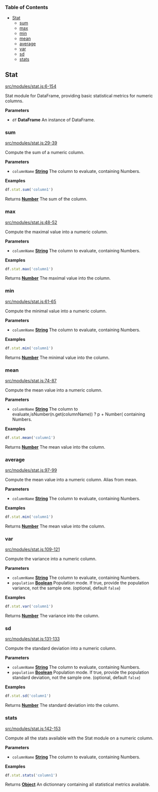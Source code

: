 <!-- Generated by documentation.js. Update this documentation by updating the source code. -->

### Table of Contents

-   [Stat][1]
    -   [sum][2]
    -   [max][3]
    -   [min][4]
    -   [mean][5]
    -   [average][6]
    -   [var][7]
    -   [sd][8]
    -   [stats][9]

## Stat

[src/modules/stat.js:6-154][10]

Stat module for DataFrame, providing basic statistical metrics for numeric columns.

**Parameters**

-   `df` **DataFrame** An instance of DataFrame.

### sum

[src/modules/stat.js:29-39][11]

Compute the sum of a numeric column.

**Parameters**

-   `columnName` **[String][12]** The column to evaluate, containing Numbers.

**Examples**

```javascript
df.stat.sum('column1')
```

Returns **[Number][13]** The sum of the column.

### max

[src/modules/stat.js:48-52][14]

Compute the maximal value into a numeric column.

**Parameters**

-   `columnName` **[String][12]** The column to evaluate, containing Numbers.

**Examples**

```javascript
df.stat.max('column1')
```

Returns **[Number][13]** The maximal value into the column.

### min

[src/modules/stat.js:61-65][15]

Compute the minimal value into a numeric column.

**Parameters**

-   `columnName` **[String][12]** The column to evaluate, containing Numbers.

**Examples**

```javascript
df.stat.min('column1')
```

Returns **[Number][13]** The minimal value into the column.

### mean

[src/modules/stat.js:74-87][16]

Compute the mean value into a numeric column.

**Parameters**

-   `columnName` **[String][12]** The column to evaluate,isNumber(n.get(columnName)) ? p + Number( containing Numbers.

**Examples**

```javascript
df.stat.mean('column1')
```

Returns **[Number][13]** The mean value into the column.

### average

[src/modules/stat.js:97-99][17]

Compute the mean value into a numeric column.
Alias from mean.

**Parameters**

-   `columnName` **[String][12]** The column to evaluate, containing Numbers.

**Examples**

```javascript
df.stat.min('column1')
```

Returns **[Number][13]** The mean value into the column.

### var

[src/modules/stat.js:109-121][18]

Compute the variance into a numeric column.

**Parameters**

-   `columnName` **[String][12]** The column to evaluate, containing Numbers.
-   `population` **[Boolean][19]** Population mode. If true, provide the population variance, not the sample one. (optional, default `false`)

**Examples**

```javascript
df.stat.var('column1')
```

Returns **[Number][13]** The variance into the column.

### sd

[src/modules/stat.js:131-133][20]

Compute the standard deviation into a numeric column.

**Parameters**

-   `columnName` **[String][12]** The column to evaluate, containing Numbers.
-   `population` **[Boolean][19]** Population mode. If true, provide the population standard deviation, not the sample one. (optional, default `false`)

**Examples**

```javascript
df.stat.sd('column1')
```

Returns **[Number][13]** The standard deviation into the column.

### stats

[src/modules/stat.js:142-153][21]

Compute all the stats available with the Stat module on a numeric column.

**Parameters**

-   `columnName` **[String][12]** The column to evaluate, containing Numbers.

**Examples**

```javascript
df.stat.stats('column1')
```

Returns **[Object][22]** An dictionnary containing all statistical metrics available.

[1]: #stat

[2]: #sum

[3]: #max

[4]: #min

[5]: #mean

[6]: #average

[7]: #var

[8]: #sd

[9]: #stats

[10]: https://github.com/Gmousse/dataframe-js/blob/70bf720a00fd93f26a2449d6d39951340d061e8b/src/modules/stat.js#L6-L154 "Source code on GitHub"

[11]: https://github.com/Gmousse/dataframe-js/blob/70bf720a00fd93f26a2449d6d39951340d061e8b/src/modules/stat.js#L29-L39 "Source code on GitHub"

[12]: https://developer.mozilla.org/docs/Web/JavaScript/Reference/Global_Objects/String

[13]: https://developer.mozilla.org/docs/Web/JavaScript/Reference/Global_Objects/Number

[14]: https://github.com/Gmousse/dataframe-js/blob/70bf720a00fd93f26a2449d6d39951340d061e8b/src/modules/stat.js#L48-L52 "Source code on GitHub"

[15]: https://github.com/Gmousse/dataframe-js/blob/70bf720a00fd93f26a2449d6d39951340d061e8b/src/modules/stat.js#L61-L65 "Source code on GitHub"

[16]: https://github.com/Gmousse/dataframe-js/blob/70bf720a00fd93f26a2449d6d39951340d061e8b/src/modules/stat.js#L74-L87 "Source code on GitHub"

[17]: https://github.com/Gmousse/dataframe-js/blob/70bf720a00fd93f26a2449d6d39951340d061e8b/src/modules/stat.js#L97-L99 "Source code on GitHub"

[18]: https://github.com/Gmousse/dataframe-js/blob/70bf720a00fd93f26a2449d6d39951340d061e8b/src/modules/stat.js#L109-L121 "Source code on GitHub"

[19]: https://developer.mozilla.org/docs/Web/JavaScript/Reference/Global_Objects/Boolean

[20]: https://github.com/Gmousse/dataframe-js/blob/70bf720a00fd93f26a2449d6d39951340d061e8b/src/modules/stat.js#L131-L133 "Source code on GitHub"

[21]: https://github.com/Gmousse/dataframe-js/blob/70bf720a00fd93f26a2449d6d39951340d061e8b/src/modules/stat.js#L142-L153 "Source code on GitHub"

[22]: https://developer.mozilla.org/docs/Web/JavaScript/Reference/Global_Objects/Object
